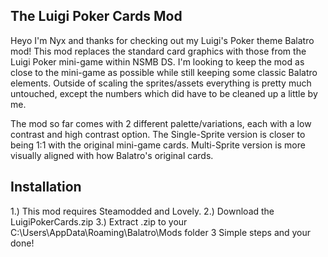The Luigi Poker Cards Mod
------------------------------------------------------------------
Heyo I'm Nyx and thanks for checking out my Luigi's Poker theme Balatro mod!
This mod replaces the standard card graphics with those from the Luigi Poker mini-game within NSMB DS.
I'm looking to keep the mod as close to the mini-game as possible while still keeping some classic Balatro elements.
Outside of scaling the sprites/assets everything is pretty much untouched, except the numbers which did have to be cleaned up a little by me.

The mod so far comes with 2 different palette/variations, each with a low contrast and high contrast option.
The Single-Sprite version is closer to being 1:1 with the original mini-game cards.
Multi-Sprite version is more visually aligned with how Balatro's original cards.
 
Installation
------------------------------------------------------------------
1.) This mod requires Steamodded and Lovely.
2.) Download the LuigiPokerCards.zip
3.) Extract .zip to your C:\Users\\AppData\Roaming\Balatro\Mods folder
3 Simple steps and your done!

